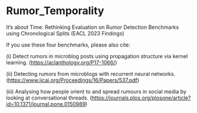 # Rumor_Temporality

It’s about Time: Rethinking Evaluation on Rumor Detection Benchmarks using Chronological Splits (EACL 2023 Findings)



If you use these four benchmarks, please also cite:

(i) Detect rumors in microblog posts using propagation structure via kernel learning. (https://aclanthology.org/P17-1066/)

(ii) Detecting rumors from microblogs with recurrent neural networks. (https://www.ijcai.org/Proceedings/16/Papers/537.pdf)

(iii) Analysing how people orient to and spread rumours in social media by looking at conversational threads. (https://journals.plos.org/plosone/article?id=10.1371/journal.pone.0150989)
